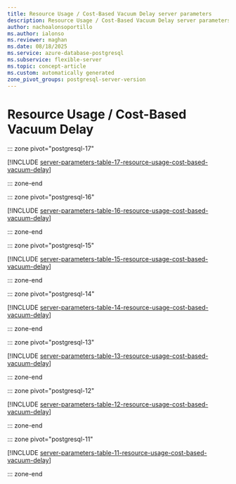```yaml
---
title: Resource Usage / Cost-Based Vacuum Delay server parameters
description: Resource Usage / Cost-Based Vacuum Delay server parameters for Azure Database for PostgreSQL flexible server.
author: nachoalonsoportillo
ms.author: ialonso
ms.reviewer: maghan
ms.date: 08/18/2025
ms.service: azure-database-postgresql
ms.subservice: flexible-server
ms.topic: concept-article
ms.custom: automatically generated
zone_pivot_groups: postgresql-server-version
---
```

# Resource Usage / Cost-Based Vacuum Delay


::: zone pivot="postgresql-17"

[!INCLUDE [server-parameters-table-17-resource-usage-cost-based-vacuum-delay](./includes/server-parameters-table-17-resource-usage-cost-based-vacuum-delay.md)]

::: zone-end


::: zone pivot="postgresql-16"

[!INCLUDE [server-parameters-table-16-resource-usage-cost-based-vacuum-delay](./includes/server-parameters-table-16-resource-usage-cost-based-vacuum-delay.md)]

::: zone-end


::: zone pivot="postgresql-15"

[!INCLUDE [server-parameters-table-15-resource-usage-cost-based-vacuum-delay](./includes/server-parameters-table-15-resource-usage-cost-based-vacuum-delay.md)]

::: zone-end


::: zone pivot="postgresql-14"

[!INCLUDE [server-parameters-table-14-resource-usage-cost-based-vacuum-delay](./includes/server-parameters-table-14-resource-usage-cost-based-vacuum-delay.md)]

::: zone-end


::: zone pivot="postgresql-13"

[!INCLUDE [server-parameters-table-13-resource-usage-cost-based-vacuum-delay](./includes/server-parameters-table-13-resource-usage-cost-based-vacuum-delay.md)]

::: zone-end


::: zone pivot="postgresql-12"

[!INCLUDE [server-parameters-table-12-resource-usage-cost-based-vacuum-delay](./includes/server-parameters-table-12-resource-usage-cost-based-vacuum-delay.md)]

::: zone-end


::: zone pivot="postgresql-11"

[!INCLUDE [server-parameters-table-11-resource-usage-cost-based-vacuum-delay](./includes/server-parameters-table-11-resource-usage-cost-based-vacuum-delay.md)]

::: zone-end


